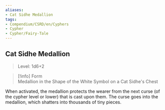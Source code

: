 ```yaml
---
aliases:
- Cat Sidhe Medallion
tags:
- Compendium/CSRD/en/Cyphers
- Cypher
- Cypher/Fairy-Tale
---
```


  
## Cat Sidhe Medallion  
>Level: 1d6+2  
  
>[!info] Form  
>Medallion in the Shape of the White Symbol on a Cat Sidhe's Chest
  
When activated, the medallion protects the wearer from the next curse (of the cypher level or lower) that is cast upon them. The curse goes into the medallion, which shatters into thousands of tiny pieces.